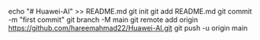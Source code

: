 echo "# Huawei-AI" >> README.md
git init
git add README.md
git commit -m "first commit"
git branch -M main
git remote add origin https://github.com/hareemahmad22/Huawei-AI.git
git push -u origin main
